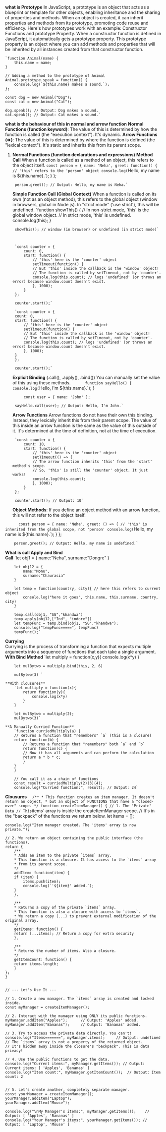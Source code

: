**what is Prototype**
    In JavaScript, a prototype is an object that acts as a blueprint or template for other objects, enabling inheritance and the sharing of properties and methods. When an object is created, it can inherit properties and methods from its prototype, promoting code reuse and efficiency. 
    Here's how prototypes work with an example: Constructor Functions and prototype Property.
    When a constructor function is defined in JavaScript, it automatically gets a prototype property. This prototype property is an object where you can add methods and properties that will be inherited by all instances created from that constructor function.

    `function Animal(name) {
        this.name = name;
    }

    // Adding a method to the prototype of Animal
    Animal.prototype.speak = function() {
        console.log(`${this.name} makes a sound.`);
    };

    const dog = new Animal("Dog");
    const cat = new Animal("Cat");

    dog.speak(); // Output: Dog makes a sound.
    cat.speak(); // Output: Cat makes a sound.`

**what is the behaviour of this in normal and arrow function**
**Normal Functions (function keyword)**: The value of this is determined by how the function is called (the "execution context"). It's dynamic.
**Arrow Functions (=>)**: The value of this is determined by where the function is defined (the "lexical context"). It's static and inherits this from its parent scope.

1. **Normal Functions (function declarations and expressions)**
    **Method Call**
        When a function is called as a method of an object, this refers to the object itself.
        `const person = {
        name: 'Neha',
        greet: function() {
            // 'this' refers to the 'person' object
            console.log(`Hello, my name is ${this.name}.`); 
        }
        };

        person.greet(); // Output: Hello, my name is Neha.`

    **Simple Function Call (Global Context)**
        When a function is called on its own (not as an object method), this refers to the global object (window in browsers, global in Node.js). In "strict mode" ('use strict'), this will be undefined.
        `function showThis() {
        // In non-strict mode, 'this' is the global window object.
        // In strict mode, 'this' is undefined.
        console.log(this); 
        }

        showThis(); // window (in browser) or undefined (in strict mode)`
    


        `const counter = {
            count: 0,
            start: function() {
                // 'this' here is the 'counter' object
                setTimeout(function() {
                // But 'this' inside the callback is the 'window' object!
                // The function is called by setTimeout, not by 'counter'.
                console.log(this.count); // logs 'undefined' (or throws an error) because window.count doesn't exist.
                }, 1000);
            }
        };

        counter.start();`

        `const counter = {
        count: 0,
        start: function() {
            // 'this' here is the 'counter' object
            setTimeout(function() {
            // But 'this' inside the callback is the 'window' object!
            // The function is called by setTimeout, not by 'counter'.
            console.log(this.count); // logs 'undefined' (or throws an error) because window.count doesn't exist.
            }, 1000);
        }
        };

        counter.start();`

    **Explicit Binding** (.call(), .apply(), .bind())
        You can manually set the value of this using these methods.
        `      function sayHello() {
            console.log(`Hello, I'm ${this.name}.`);
            }

            const user = { name: 'John' };

        sayHello.call(user); // Output: Hello, I'm John.`

    **Arrow Functions**
        Arrow functions do not have their own this binding. Instead, they lexically inherit this from their parent scope. The value of this inside an arrow function is the same as the value of this outside of it. It's determined at the time of definition, not at the time of execution.

        `const counter = {
            count: 10,
            start: function() {
                // 'this' here is the 'counter' object
                setTimeout(() => {
                // The arrow function inherits 'this' from the 'start' method's scope.
                // So, 'this' is still the 'counter' object. It just works!
                console.log(this.count); 
                }, 1000);
            }
        };

        counter.start(); // Output: 10`

    **Object Methods**: If you define an object method with an arrow function, this will not refer to the object itself.

  `      const person = {
        name: 'Neha',
        greet: () => {
            // 'this' is inherited from the global scope, not 'person'
            console.log(`Hello, my name is ${this.name}.`); 
        }
        };

        person.greet(); // Output: Hello, my name is undefined.`

**What is call Apply and Bind**    
    **Call**
        `let obj1 = {
            name:"Neha",
            surname:"Dongre"
        }

        let obj12 = {
            name:"Monu",
            surname:"Chaurasia"
        }

        let temp = function(country, city){ // here this refers to current object
            console.log("here it goes", this.name, this.surname, country, city)
        }

        temp.call(obj1, "SG","khandwa")
        temp.apply(obj12,["Ind", "indore"])
        let tempFunc = temp.bind(obj1, "SG","khandwa");
        console.log("tempFunc=====", tempFunc)
        tempFunc();`

**Currying**  
    Currying is the process of transforming a function that expects multiple arguments into a sequence of functions that each take a single argument.
    **With Bind Method**
        `let multiply = function(x,y){
            console.log(x*y)
        }

        let mulBytwo = multiply.bind(this, 2, 6)

        mulBytwo(3) `

    **With clousures** 
        `let multiply = function(x){
            return function(y){
                console.log(x*y)
            } 
        } 

        let mulBytwo = multiply(2);
        mulBytwo(3)`

    **A Manually Curried Function**
        `function curriedMultiply(a) {
        // Returns a function that "remembers" `a` (this is a closure)
        return function(b) {
            // Returns a function that "remembers" both `a` and `b`
            return function(c) {
            // Now it has all arguments and can perform the calculation
            return a * b * c;
            }
        }
        }

        // You call it as a chain of functions
        const result = curriedMultiply(2)(3)(4);
        console.log("Curried function:", result); // Output: 24`


**Clousures**
 `   /**
    * This function creates an item manager. It doesn't return an object,
    * but an object of FUNCTIONS that have a "closed-over" scope.
    */
    function createItemManager() {
    // 1. The "Private" Data
    // This `items` array is inside the createItemManager scope.
    // It's in the "backpack" of the functions we return below.
    let items = [];

    console.log("Item manager created. The 'items' array is now private.");

    // 2. We return an object containing the public interface (the functions).
    return {
        /**
        * Adds an item to the private `items` array.
        * This function is a closure. It has access to the `items` array
        * from its parent scope.
        */
        addItem: function(item) {
        if (item) {
            items.push(item);
            console.log(`'${item}' added.`);
        }
        },

        /**
        * Returns a copy of the private `items` array.
        * This function is also a closure with access to `items`.
        * We return a copy (...) to prevent external modification of the original array.
        */
        getItems: function() {
        return [...items]; // Return a copy for extra security
        },
        
        /**
        * Returns the number of items. Also a closure.
        */
        getItemCount: function() {
        return items.length;
        }
    };
    }


    // --- Let's Use It ---

    // 1. Create a new manager. The `items` array is created and locked inside.
    const myManager = createItemManager();

    // 2. Interact with the manager using ONLY its public functions.
    myManager.addItem("Apples");      // Output: 'Apples' added.
    myManager.addItem("Bananas");     // Output: 'Bananas' added.

    // 3. Try to access the private data directly. You can't!
    console.log("Items=======", myManager.items);     // Output: undefined
    // The `items` array is not a property of the returned object.
    // It's hidden away inside the closure's "backpack". This is data privacy!

    // 4. Use the public functions to get the data.
    console.log("Current items:", myManager.getItems()); // Output: Current items: [ 'Apples', 'Bananas' ]
    console.log("Item count:", myManager.getItemCount());  // Output: Item count: 2


    // 5. Let's create another, completely separate manager.
    const yourManager = createItemManager();
    yourManager.addItem("Laptop");
    yourManager.addItem("Mouse");

    console.log("\nMy Manager's items:", myManager.getItems());    // Output: [ 'Apples', 'Bananas' ]
    console.log("Your Manager's items:", yourManager.getItems()); // Output: [ 'Laptop', 'Mouse' ]  `      

